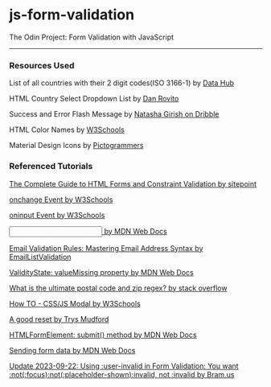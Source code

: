 # js-form-validation
The Odin Project: Form Validation with JavaScript



***


### Resources Used

List of all countries with their 2 digit codes(ISO 3166-1) by [Data Hub](https://datahub.io/core/country-list)

HTML Country Select Dropdown List by [Dan Rovito](https://gist.github.com/danrovito/977bcb97c9c2dfd3398a)

Success and Error Flash Message by [Natasha Girish on Dribble](https://dribbble.com/shots/21907596-Success-and-Error-Flash-Message-DailyUI-Challenge-011)

HTML Color Names by [W3Schools](https://www.w3schools.com/tags/ref_colornames.asp)

Material Design Icons by [Pictogrammers](https://pictogrammers.com/library/mdi/)

### Referenced Tutorials 

[The Complete Guide to HTML Forms and Constraint Validation by sitepoint](https://www.sitepoint.com/html-forms-constraint-validation-complete-guide/)

[onchange Event by W3Schools](https://www.w3schools.com/jsref/event_onchange.asp)

[oninput Event by W3Schools](https://www.w3schools.com/jsref/event_oninput.asp)

[<input type="password"> by MDN Web Docs](https://developer.mozilla.org/en-US/docs/Web/HTML/Element/input/password)

[Email Validation Rules: Mastering Email Address Syntax by EmailListValidation](https://emaillistvalidation.com/blog/email-validation-rules-mastering-email-address-syntax/)

[ValidityState: valueMissing property by MDN Web Docs](https://developer.mozilla.org/en-US/docs/Web/API/ValidityState/valueMissing)

[What is the ultimate postal code and zip regex? by stack overflow](https://stackoverflow.com/questions/578406/what-is-the-ultimate-postal-code-and-zip-regex)

[How TO - CSS/JS Modal by W3Schools](https://www.w3schools.com/howto/howto_css_modals.asp)

[A good reset by Trys Mudford](https://www.trysmudford.com/blog/a-good-reset/)

[HTMLFormElement: submit() method by MDN Web Docs](https://developer.mozilla.org/en-US/docs/Web/API/HTMLFormElement/submit)

[Sending form data by MDN Web Docs](https://developer.mozilla.org/en-US/docs/Learn/Forms/Sending_and_retrieving_form_data)

[Update 2023-09-22: Using :user-invalid in Form Validation: You want :not(:focus):not(:placeholder-shown):invalid, not :invalid by Bram.us](https://www.bram.us/2021/01/28/form-validation-you-want-notfocusinvalid-not-invalid/#v5)
